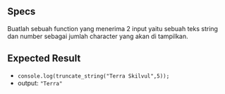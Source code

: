 ## Specs

Buatlah sebuah function yang menerima 2 input yaitu sebuah teks string dan number sebagai jumlah character yang akan di tampilkan.

## Expected Result

- `console.log(truncate_string("Terra Skilvul",5));`
- output: `"Terra"`